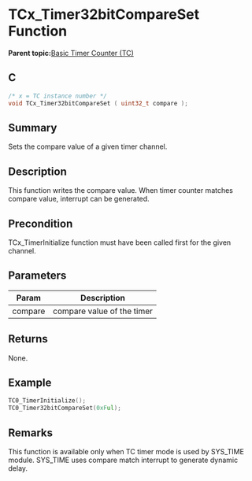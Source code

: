 # TCx\_Timer32bitCompareSet Function

**Parent topic:**[Basic Timer Counter \(TC\)](GUID-D805E0EA-6923-41A3-A27E-5A159783D12C.md)

## C

```c
/* x = TC instance number */
void TCx_Timer32bitCompareSet ( uint32_t compare );
```

## Summary

Sets the compare value of a given timer channel.

## Description

This function writes the compare value. When timer counter matches compare value, interrupt can be generated.

## Precondition

TCx\_TimerInitialize function must have been called first for the given channel.

## Parameters

|Param|Description|
|-----|-----------|
|compare|compare value of the timer|

## Returns

None.

## Example

```c
TC0_TimerInitialize();
TC0_Timer32bitCompareSet(0xFul);
```

## Remarks

This function is available only when TC timer mode is used by SYS\_TIME module. SYS\_TIME uses compare match interrupt to generate dynamic delay.

